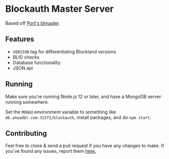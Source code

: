 # Blockauth Master Server
Based off [Port's blmaster](https://github.com/Electrk/blmaster). 

## Features

* `VERSION` tag for differentiating Blockland versions
* BLID checks
* Database functionality
* JSON api

## Running
Make sure you're running Node.js 12 or later, and have a MongoDB server running somewhere.

Set the `MONGO` environment variable to something like `db.aheadbl.com:31572/blockauth`, install packages, and do `npm start`.

## Contributing
Feel free to clone & send a pull request if you have any changes to make. If you've found any issues, report them [here.](issues)
